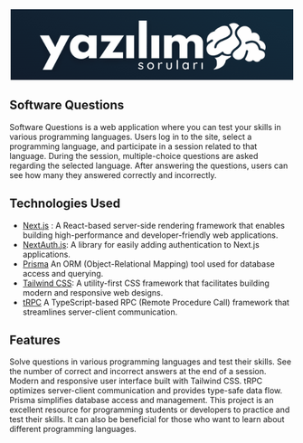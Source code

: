 <div align="center">
<a href="yazilim-sorulari.vercel.app" target="_blank" rel="noopener">
  <picture>
    <img src="yazilim-sorulari-gif.gif" alt="YazilimSorulari" >
  </picture>
</a>
</div>

## Software Questions
Software Questions is a web application where you can test your skills in various programming languages. Users log in to the site, select a programming language, and participate in a session related to that language. During the session, multiple-choice questions are asked regarding the selected language. After answering the questions, users can see how many they answered correctly and incorrectly.

## Technologies Used
- [Next.js](https://nextjs.org) : A React-based server-side rendering framework that enables building high-performance and developer-friendly web applications.
- [NextAuth.js](https://next-auth.js.org): A library for easily adding authentication to Next.js applications.
- [Prisma](https://prisma.io) An ORM (Object-Relational Mapping) tool used for database access and querying.
- [Tailwind CSS](https://tailwindcss.com): A utility-first CSS framework that facilitates building modern and responsive web designs.
- [tRPC](https://trpc.io) A TypeScript-based RPC (Remote Procedure Call) framework that streamlines server-client communication.

## Features
Solve questions in various programming languages and test their skills.
See the number of correct and incorrect answers at the end of a session.
Modern and responsive user interface built with Tailwind CSS.
tRPC optimizes server-client communication and provides type-safe data flow.
Prisma simplifies database access and management.
This project is an excellent resource for programming students or developers to practice and test their skills. It can also be beneficial for those who want to learn about different programming languages.
